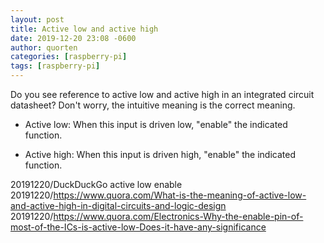 ```yaml
---
layout: post
title: Active low and active high
date: 2019-12-20 23:08 -0600
author: quorten
categories: [raspberry-pi]
tags: [raspberry-pi]
---
```


Do you see reference to active low and active high in an integrated
circuit datasheet?  Don't worry, the intuitive meaning is the correct
meaning.

* Active low: When this input is driven low, "enable" the indicated
  function.

* Active high: When this input is driven high, "enable" the indicated
  function.

20191220/DuckDuckGo active low enable  
20191220/https://www.quora.com/What-is-the-meaning-of-active-low-and-active-high-in-digital-circuits-and-logic-design  
20191220/https://www.quora.com/Electronics-Why-the-enable-pin-of-most-of-the-ICs-is-active-low-Does-it-have-any-significance
